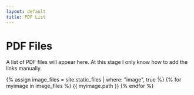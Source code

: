 ```yaml
---
layout: default
title: PDF List
---
```


# PDF Files

A list of PDF files will appear here. At this stage I only know how to add the links manually.  

{% assign image_files = site.static_files | where: "image", true %}
{% for myimage in image_files %}
  {{ myimage.path }}
{% endfor %}
